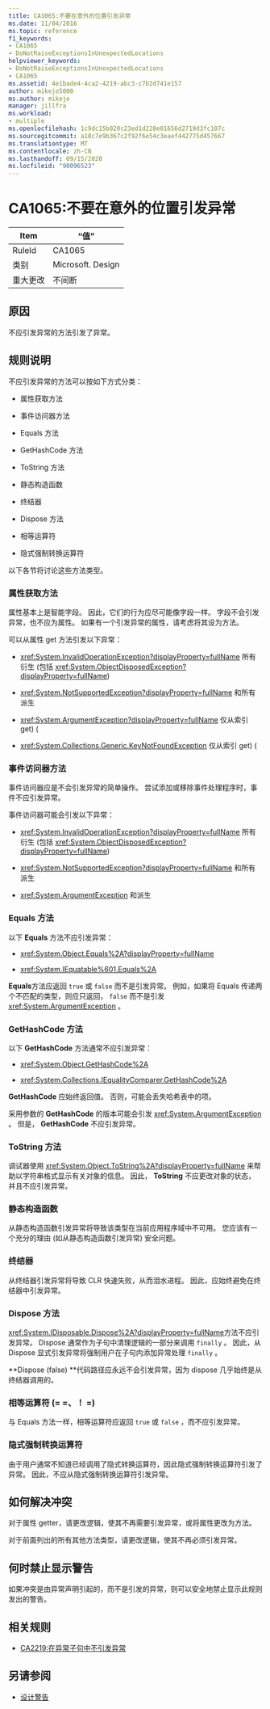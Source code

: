 ```yaml
---
title: CA1065:不要在意外的位置引发异常
ms.date: 11/04/2016
ms.topic: reference
f1_keywords:
- CA1065
- DoNotRaiseExceptionsInUnexpectedLocations
helpviewer_keywords:
- DoNotRaiseExceptionsInUnexpectedLocations
- CA1065
ms.assetid: 4e1bade4-4ca2-4219-abc3-c7b2d741e157
author: mikejo5000
ms.author: mikejo
manager: jillfra
ms.workload:
- multiple
ms.openlocfilehash: 1c9dc15b020c23ed1d228e01656d2719d3fc107c
ms.sourcegitcommit: a18c7e9b367c2f92f6e54c3eaef442775d457667
ms.translationtype: MT
ms.contentlocale: zh-CN
ms.lasthandoff: 09/15/2020
ms.locfileid: "90096523"
---
```

# <a name="ca1065-do-not-raise-exceptions-in-unexpected-locations"></a>CA1065:不要在意外的位置引发异常

|Item|“值”|
|-|-|
|RuleId|CA1065|
|类别|Microsoft. Design|
|重大更改|不间断|

## <a name="cause"></a>原因

不应引发异常的方法引发了异常。

## <a name="rule-description"></a>规则说明

不应引发异常的方法可以按如下方式分类：

- 属性获取方法

- 事件访问器方法

- Equals 方法

- GetHashCode 方法

- ToString 方法

- 静态构造函数

- 终结器

- Dispose 方法

- 相等运算符

- 隐式强制转换运算符

以下各节将讨论这些方法类型。

### <a name="property-get-methods"></a>属性获取方法

属性基本上是智能字段。 因此，它们的行为应尽可能像字段一样。 字段不会引发异常，也不应为属性。 如果有一个引发异常的属性，请考虑将其设为方法。

可以从属性 get 方法引发以下异常：

- <xref:System.InvalidOperationException?displayProperty=fullName> 所有衍生 (包括 <xref:System.ObjectDisposedException?displayProperty=fullName>) 

- <xref:System.NotSupportedException?displayProperty=fullName> 和所有派生

- <xref:System.ArgumentException?displayProperty=fullName> 仅从索引 get)  (

- <xref:System.Collections.Generic.KeyNotFoundException> 仅从索引 get)  (

### <a name="event-accessor-methods"></a>事件访问器方法

事件访问器应是不会引发异常的简单操作。 尝试添加或移除事件处理程序时，事件不应引发异常。

事件访问器可能会引发以下异常：

- <xref:System.InvalidOperationException?displayProperty=fullName> 所有衍生 (包括 <xref:System.ObjectDisposedException?displayProperty=fullName>) 

- <xref:System.NotSupportedException?displayProperty=fullName> 和所有派生

- <xref:System.ArgumentException> 和派生

### <a name="equals-methods"></a>Equals 方法

以下 **Equals** 方法不应引发异常：

- <xref:System.Object.Equals%2A?displayProperty=fullName>

- <xref:System.IEquatable%601.Equals%2A>

**Equals**方法应返回 `true` 或 `false` 而不是引发异常。 例如，如果将 Equals 传递两个不匹配的类型，则应只返回， `false` 而不是引发 <xref:System.ArgumentException> 。

### <a name="gethashcode-methods"></a>GetHashCode 方法

以下 **GetHashCode** 方法通常不应引发异常：

- <xref:System.Object.GetHashCode%2A>

- <xref:System.Collections.IEqualityComparer.GetHashCode%2A>

**GetHashCode** 应始终返回值。 否则，可能会丢失哈希表中的项。

采用参数的 **GetHashCode** 的版本可能会引发 <xref:System.ArgumentException> 。 但是， **GetHashCode** 不应引发异常。

### <a name="tostring-methods"></a>ToString 方法

调试器使用 <xref:System.Object.ToString%2A?displayProperty=fullName> 来帮助以字符串格式显示有关对象的信息。 因此， **ToString** 不应更改对象的状态，并且不应引发异常。

### <a name="static-constructors"></a>静态构造函数

从静态构造函数引发异常将导致该类型在当前应用程序域中不可用。 您应该有一个充分的理由 (如从静态构造函数引发异常) 安全问题。

### <a name="finalizers"></a>终结器

从终结器引发异常将导致 CLR 快速失败，从而泪水进程。 因此，应始终避免在终结器中引发异常。

### <a name="dispose-methods"></a>Dispose 方法

<xref:System.IDisposable.Dispose%2A?displayProperty=fullName>方法不应引发异常。 Dispose 通常作为子句中清理逻辑的一部分来调用 `finally` 。 因此，从 Dispose 显式引发异常将强制用户在子句内添加异常处理 `finally` 。

**Dispose (false) **代码路径应永远不会引发异常，因为 dispose 几乎始终是从终结器调用的。

### <a name="equality-operators--"></a>相等运算符 (= =、！ =) 

与 Equals 方法一样，相等运算符应返回 `true` 或 `false` ，而不应引发异常。

### <a name="implicit-cast-operators"></a>隐式强制转换运算符

由于用户通常不知道已经调用了隐式转换运算符，因此隐式强制转换运算符引发了异常。 因此，不应从隐式强制转换运算符引发异常。

## <a name="how-to-fix-violations"></a>如何解决冲突

对于属性 getter，请更改逻辑，使其不再需要引发异常，或将属性更改为方法。

对于前面列出的所有其他方法类型，请更改逻辑，使其不再必须引发异常。

## <a name="when-to-suppress-warnings"></a>何时禁止显示警告

如果冲突是由异常声明引起的，而不是引发的异常，则可以安全地禁止显示此规则发出的警告。

## <a name="related-rules"></a>相关规则

- [CA2219:在异常子句中不引发异常](../code-quality/ca2219.md)

## <a name="see-also"></a>另请参阅

- [设计警告](../code-quality/design-warnings.md)
